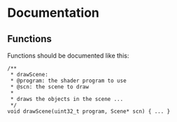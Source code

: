 # Documentation

## Functions

Functions should be documented like this:

```
/**
 * drawScene:
 * @program: the shader program to use
 * @scn: the scene to draw
 *
 * draws the objects in the scene ...
 */
void drawScene(uint32_t program, Scene* scn) { ... }
```


